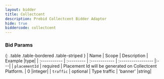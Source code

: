 ```yaml
---
layout: bidder
title: Collectcent
description: Prebid Collectcent Bidder Adaptor
hide: true
biddercode: collectcent
---
```


### Bid Params

{: .table .table-bordered .table-striped }
| Name           | Scope      | Description                                                    | Example            |type|
| :-----------   | :--------- | :------------                                                  | :----------------- |:---|
| `placementId` | required   | Placement Id will be generated on Collectcent Platform. | 0                        |integer|
| `traffic`      | optional   | Type traffic                                             | 'banner'                 |string|
